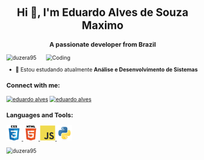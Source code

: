 <h1 align="center">Hi 👋, I'm Eduardo Alves de Souza Maximo</h1>
<h3 align="center">A passionate developer from Brazil</h3>
<img align="right" alt="Coding" width="400" src="https://64.media.tumblr.com/606c866d99c8f8aa304cc746cd26ce95/482045a298b8f0d9-de/s500x750/f0daa0caa8ab5f04c9384301990a6558c1ed5bb2.gifv">

<p align="left"> <img src="https://komarev.com/ghpvc/?username=duzera95&label=Profile%20views&color=0e75b6&style=flat" alt="duzera95" /> </p>

- 🌱 Estou estudando atualmente **Análise e Desenvolvimento de Sistemas**

<h3 align="left">Connect with me:</h3>
<p align="left">
<a href="https://linkedin.com/in/eduardo alves" target="blank"><img align="center" src="https://raw.githubusercontent.com/rahuldkjain/github-profile-readme-generator/master/src/images/icons/Social/linked-in-alt.svg" alt="eduardo alves" height="30" width="40" /></a>
<a href="https://fb.com/eduardo alves" target="blank"><img align="center" src="https://raw.githubusercontent.com/rahuldkjain/github-profile-readme-generator/master/src/images/icons/Social/facebook.svg" alt="eduardo alves" height="30" width="40" /></a>
</p>

<h3 align="left">Languages and Tools:</h3>
<p align="left"> <a href="https://www.w3schools.com/css/" target="_blank" rel="noreferrer"> <img src="https://raw.githubusercontent.com/devicons/devicon/master/icons/css3/css3-original-wordmark.svg" alt="css3" width="40" height="40"/> </a> <a href="https://www.w3.org/html/" target="_blank" rel="noreferrer"> <img src="https://raw.githubusercontent.com/devicons/devicon/master/icons/html5/html5-original-wordmark.svg" alt="html5" width="40" height="40"/> </a> <a href="https://developer.mozilla.org/en-US/docs/Web/JavaScript" target="_blank" rel="noreferrer"> <img src="https://raw.githubusercontent.com/devicons/devicon/master/icons/javascript/javascript-original.svg" alt="javascript" width="40" height="40"/> </a> <a href="https://www.python.org" target="_blank" rel="noreferrer"> <img src="https://raw.githubusercontent.com/devicons/devicon/master/icons/python/python-original.svg" alt="python" width="40" height="40"/> </a> </p>


<p><img align="center" src="https://github-readme-streak-stats.herokuapp.com/?user=duzera95&" alt="duzera95" /></p>

